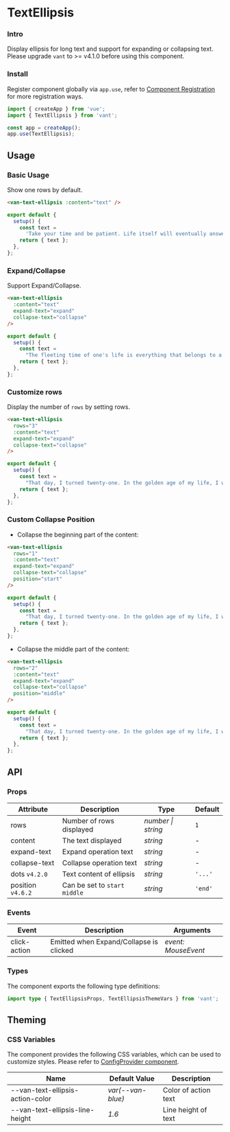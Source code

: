 # TextEllipsis

### Intro

Display ellipsis for long text and support for expanding or collapsing text. Please upgrade `vant` to >= v4.1.0 before using this component.

### Install

Register component globally via `app.use`, refer to [Component Registration](#/en-US/advanced-usage#zu-jian-zhu-ce) for more registration ways.

```js
import { createApp } from 'vue';
import { TextEllipsis } from 'vant';

const app = createApp();
app.use(TextEllipsis);
```

## Usage

### Basic Usage

Show one rows by default.

```html
<van-text-ellipsis :content="text" />
```

```js
export default {
  setup() {
    const text =
      'Take your time and be patient. Life itself will eventually answer all those questions it once raised for you.';
    return { text };
  },
};
```

### Expand/Collapse

Support Expand/Collapse.

```html
<van-text-ellipsis
  :content="text"
  expand-text="expand"
  collapse-text="collapse"
/>
```

```js
export default {
  setup() {
    const text =
      "The fleeting time of one's life is everything that belongs to a person. Only this thing truly belongs to you. Everything else is just a momentary pleasure or misfortune, which will soon be gone with the passing of time.";
    return { text };
  },
};
```

### Customize rows

Display the number of `rows` by setting rows.

```html
<van-text-ellipsis
  rows="3"
  :content="text"
  expand-text="expand"
  collapse-text="collapse"
/>
```

```js
export default {
  setup() {
    const text =
      "That day, I turned twenty-one. In the golden age of my life, I was full of dreams. I wanted to love, to eat, and to instantly transform into one of these clouds, part alight, part darkened. It was only later that I understood life is but a slow, drawn-out process of getting your balls crushed. Day by day, you get older. Day by day, your dreams fade. In the end you are no different from a crushed ox. But I hadn't foreseen any of it on my twenty-first birthday. I thought I would be vigorous forever, and that nothing could ever crush me.";
    return { text };
  },
};
```

### Custom Collapse Position

- Collapse the beginning part of the content:

```html
<van-text-ellipsis
  rows="1"
  :content="text"
  expand-text="expand"
  collapse-text="collapse"
  position="start"
/>
```

```js
export default {
  setup() {
    const text =
      "That day, I turned twenty-one. In the golden age of my life, I was full of dreams. I wanted to love, to eat, and to instantly transform into one of these clouds, part alight, part darkened. It was only later that I understood life is but a slow, drawn-out process of getting your balls crushed. Day by day, you get older. Day by day, your dreams fade. In the end you are no different from a crushed ox. But I hadn't foreseen any of it on my twenty-first birthday. I thought I would be vigorous forever, and that nothing could ever crush me.";
    return { text };
  },
};
```

- Collapse the middle part of the content:

```html
<van-text-ellipsis
  rows="2"
  :content="text"
  expand-text="expand"
  collapse-text="collapse"
  position="middle"
/>
```

```js
export default {
  setup() {
    const text =
      "That day, I turned twenty-one. In the golden age of my life, I was full of dreams. I wanted to love, to eat, and to instantly transform into one of these clouds, part alight, part darkened. It was only later that I understood life is but a slow, drawn-out process of getting your balls crushed. Day by day, you get older. Day by day, your dreams fade. In the end you are no different from a crushed ox. But I hadn't foreseen any of it on my twenty-first birthday. I thought I would be vigorous forever, and that nothing could ever crush me.";
    return { text };
  },
};
```

## API

### Props

| Attribute | Description | Type | Default |
| --- | --- | --- | --- |
| rows | Number of rows displayed | _number \| string_ | `1` |
| content | The text displayed | _string_ | - |
| expand-text | Expand operation text | _string_ | - |
| collapse-text | Collapse operation text | _string_ | - |
| dots `v4.2.0` | Text content of ellipsis | _string_ | `'...'` |
| position `v4.6.2` | Can be set to `start` `middle` | _string_ | `'end'` |

### Events

| Event        | Description                             | Arguments           |
| ------------ | --------------------------------------- | ------------------- |
| click-action | Emitted when Expand/Collapse is clicked | _event: MouseEvent_ |

### Types

The component exports the following type definitions:

```ts
import type { TextEllipsisProps, TextEllipsisThemeVars } from 'vant';
```

## Theming

### CSS Variables

The component provides the following CSS variables, which can be used to customize styles. Please refer to [ConfigProvider component](#/en-US/config-provider).

| Name                             | Default Value     | Description          |
| -------------------------------- | ----------------- | -------------------- |
| --van-text-ellipsis-action-color | _var(--van-blue)_ | Color of action text |
| --van-text-ellipsis-line-height  | _1.6_             | Line height of text  |
